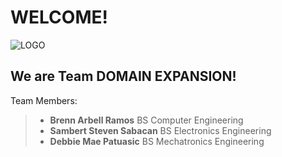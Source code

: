 # WELCOME!
![LOGO](/assets/images/DomainExpansion-Logo.png)

## We are Team DOMAIN EXPANSION!
Team Members:
> * **Brenn Arbell Ramos**
  > BS Computer Engineering
> * **Sambert Steven Sabacan**
  > BS Electronics Engineering 
> * **Debbie Mae Patuasic**
  > BS Mechatronics Engineering 

